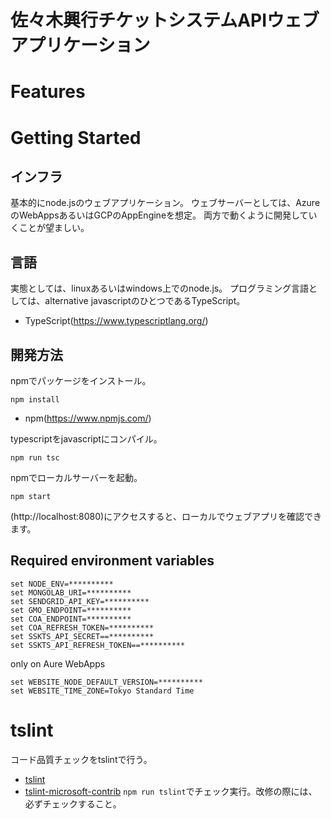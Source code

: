 # 佐々木興行チケットシステムAPIウェブアプリケーション

# Features

# Getting Started

## インフラ
基本的にnode.jsのウェブアプリケーション。
ウェブサーバーとしては、AzureのWebAppsあるいはGCPのAppEngineを想定。
両方で動くように開発していくことが望ましい。

## 言語
実態としては、linuxあるいはwindows上でのnode.js。
プログラミング言語としては、alternative javascriptのひとつであるTypeScript。

* TypeScript(https://www.typescriptlang.org/)

## 開発方法
npmでパッケージをインストール。
```shell
npm install
```
* npm(https://www.npmjs.com/)


typescriptをjavascriptにコンパイル。
```shell
npm run tsc
```

npmでローカルサーバーを起動。
```shell
npm start
```
(http://localhost:8080)にアクセスすると、ローカルでウェブアプリを確認できます。


## Required environment variables
```shell
set NODE_ENV=**********
set MONGOLAB_URI=**********
set SENDGRID_API_KEY=**********
set GMO_ENDPOINT=**********
set COA_ENDPOINT=**********
set COA_REFRESH_TOKEN=**********
set SSKTS_API_SECRET==**********
set SSKTS_API_REFRESH_TOKEN==**********
```
only on Aure WebApps
```shell
set WEBSITE_NODE_DEFAULT_VERSION=**********
set WEBSITE_TIME_ZONE=Tokyo Standard Time
```


# tslint

コード品質チェックをtslintで行う。
* [tslint](https://github.com/palantir/tslint)
* [tslint-microsoft-contrib](https://github.com/Microsoft/tslint-microsoft-contrib)
`npm run tslint`でチェック実行。改修の際には、必ずチェックすること。
